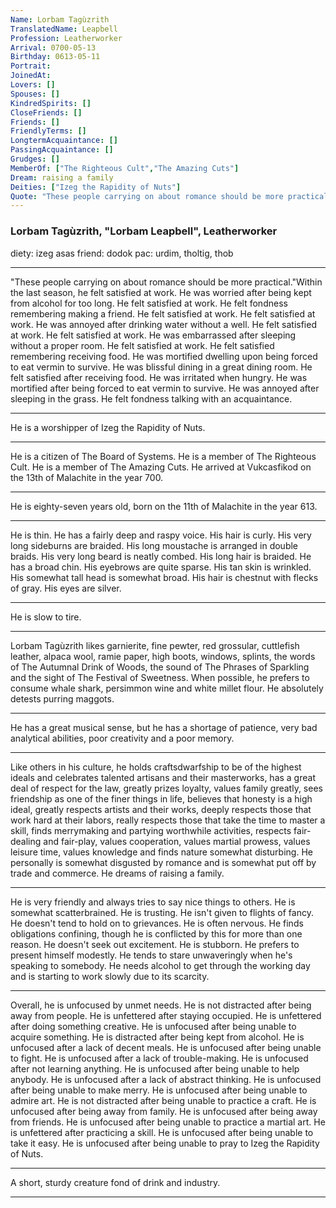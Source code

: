 ```yaml
---
Name: Lorbam Tagùzrith
TranslatedName: Leapbell
Profession: Leatherworker    
Arrival: 0700-05-13
Birthday: 0613-05-11
Portrait:
JoinedAt: 
Lovers: []
Spouses: []
KindredSpirits: []
CloseFriends: []
Friends: []
FriendlyTerms: []
LongtermAcquaintance: []
PassingAcquaintance: []
Grudges: []
MemberOf: ["The Righteous Cult","The Amazing Cuts"]
Dream: raising a family
Deities: ["Izeg the Rapidity of Nuts"]
Quote: "These people carrying on about romance should be more practical."
---
```


### Lorbam Tagùzrith, "Lorbam Leapbell", Leatherworker 

diety: izeg asas
friend: dodok
pac: urdim, tholtig, thob
 
***

"These people carrying on about romance should be more practical."Within the last season, he felt satisfied at work. He was worried after being kept from alcohol for too long. He felt satisfied at work. He felt fondness remembering making a friend. He felt satisfied at work. He felt satisfied at work. He was annoyed after drinking water without a well. He felt satisfied at work. He felt satisfied at work. He was embarrassed after sleeping without a proper room. He felt satisfied at work. He felt satisfied remembering receiving food. He was mortified dwelling upon being forced to eat vermin to survive. He was blissful dining in a great dining room. He felt satisfied after receiving food. He was irritated when hungry. He was mortified after being forced to eat vermin to survive. He was annoyed after sleeping in the grass. He felt fondness talking with an acquaintance. 
***

He is a worshipper of Izeg the Rapidity of Nuts. 
***

He is a citizen of The Board of Systems. He is a member of The Righteous Cult. He is a member of The Amazing Cuts. He arrived at Vukcasfikod on the 13th of Malachite in the year 700. 
***

He is eighty-seven years old, born on the 11th of Malachite in the year 613. 
***

He is thin. He has a fairly deep and raspy voice. His hair is curly. His very long sideburns are braided. His long moustache is arranged in double braids. His very long beard is neatly combed. His long hair is braided. He has a broad chin. His eyebrows are quite sparse. His tan skin is wrinkled. His somewhat tall head is somewhat broad. His hair is chestnut with flecks of gray. His eyes are silver. 
***

He is slow to tire. 
***

Lorbam Tagùzrith likes garnierite, fine pewter, red grossular, cuttlefish leather, alpaca wool, ramie paper, high boots, windows, splints, the words of The Autumnal Drink of Woods, the sound of The Phrases of Sparkling and the sight of The Festival of Sweetness. When possible, he prefers to consume whale shark, persimmon wine and white millet flour. He absolutely detests purring maggots. 
***

He has a great musical sense, but he has a shortage of patience, very bad analytical abilities, poor creativity and a poor memory. 
***

Like others in his culture, he holds craftsdwarfship to be of the highest ideals and celebrates talented artisans and their masterworks, has a great deal of respect for the law, greatly prizes loyalty, values family greatly, sees friendship as one of the finer things in life, believes that honesty is a high ideal, greatly respects artists and their works, deeply respects those that work hard at their labors, really respects those that take the time to master a skill, finds merrymaking and partying worthwhile activities, respects fair-dealing and fair-play, values cooperation, values martial prowess, values leisure time, values knowledge and finds nature somewhat disturbing. He personally is somewhat disgusted by romance and is somewhat put off by trade and commerce. He dreams of raising a family. 
***

He is very friendly and always tries to say nice things to others. He is somewhat scatterbrained. He is trusting. He isn't given to flights of fancy. He doesn't tend to hold on to grievances. He is often nervous. He finds obligations confining, though he is conflicted by this for more than one reason. He doesn't seek out excitement. He is stubborn. He prefers to present himself modestly. He tends to stare unwaveringly when he's speaking to somebody. He needs alcohol to get through the working day and is starting to work slowly due to its scarcity. 
***

Overall, he is unfocused by unmet needs. He is not distracted after being away from people. He is unfettered after staying occupied. He is unfettered after doing something creative. He is unfocused after being unable to acquire something. He is distracted after being kept from alcohol. He is unfocused after a lack of decent meals. He is unfocused after being unable to fight. He is unfocused after a lack of trouble-making. He is unfocused after not learning anything. He is unfocused after being unable to help anybody. He is unfocused after a lack of abstract thinking. He is unfocused after being unable to make merry. He is unfocused after being unable to admire art. He is not distracted after being unable to practice a craft. He is unfocused after being away from family. He is unfocused after being away from friends. He is unfocused after being unable to practice a martial art. He is unfettered after practicing a skill. He is unfocused after being unable to take it easy. He is unfocused after being unable to pray to Izeg the Rapidity of Nuts. 
***

A short, sturdy creature fond of drink and industry. 
***

